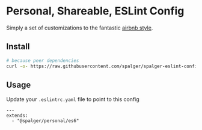 # Personal, Shareable, ESLint Config

Simply a set of customizations to the fantastic [airbnb style](https://github.com/airbnb/javascript/tree/master/packages/eslint-config-airbnb).

## Install

```bash
# because peer dependencies
curl -o- https://raw.githubusercontent.com/spalger/spalger-eslint-config/v0.6.2/install.sh | bash
```

## Usage

Update your `.eslintrc.yaml` file to point to this config

```
---
extends:
  - "@spalger/personal/es6"
```
